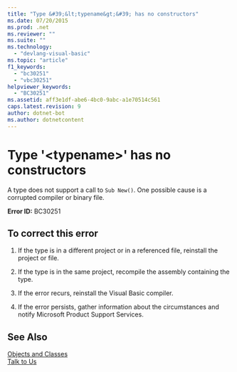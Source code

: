 ```yaml
---
title: "Type &#39;&lt;typename&gt;&#39; has no constructors"
ms.date: 07/20/2015
ms.prod: .net
ms.reviewer: ""
ms.suite: ""
ms.technology: 
  - "devlang-visual-basic"
ms.topic: "article"
f1_keywords: 
  - "bc30251"
  - "vbc30251"
helpviewer_keywords: 
  - "BC30251"
ms.assetid: aff3e1df-abe6-4bc0-9abc-a1e70514c561
caps.latest.revision: 9
author: dotnet-bot
ms.author: dotnetcontent
---
```

# Type &#39;&lt;typename&gt;&#39; has no constructors
A type does not support a call to `Sub New()`. One possible cause is a corrupted compiler or binary file.  
  
 **Error ID:** BC30251  
  
## To correct this error  
  
1.  If the type is in a different project or in a referenced file, reinstall the project or file.  
  
2.  If the type is in the same project, recompile the assembly containing the type.  
  
3.  If the error recurs, reinstall the Visual Basic compiler.  
  
4.  If the error persists, gather information about the circumstances and notify Microsoft Product Support Services.  
  
## See Also  
 [Objects and Classes](../../../visual-basic/programming-guide/language-features/objects-and-classes/index.md)  
 [Talk to Us](/visualstudio/ide/talk-to-us)
